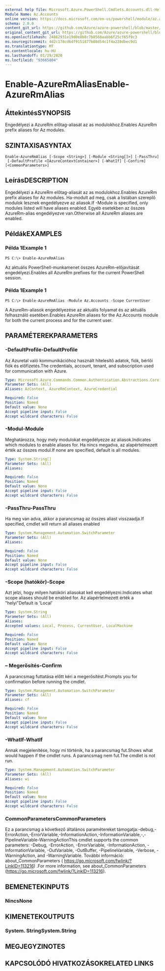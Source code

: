 ```yaml
---
external help file: Microsoft.Azure.PowerShell.Cmdlets.Accounts.dll-Help.xml
Module Name: Az.Accounts
online version: https://docs.microsoft.com/en-us/powershell/module/az.accounts/enable-azurermalias
schema: 2.0.0
content_git_url: https://github.com/Azure/azure-powershell/blob/master/src/Accounts/Accounts/help/Enable-AzureRmAlias.md
original_content_git_url: https://github.com/Azure/azure-powershell/blob/master/src/Accounts/Accounts/help/Enable-AzureRmAlias.md
ms.openlocfilehash: 24862931e19d0e8b8c7b8568aabb6f25cf65f9c3
ms.sourcegitcommit: 4d2c178cd6df9151877b08d54c1f4a228dbec9d1
ms.translationtype: MT
ms.contentlocale: hu-HU
ms.lasthandoff: 01/29/2020
ms.locfileid: "93665804"
---
```

# <span data-ttu-id="a24af-101">Enable-AzureRmAlias</span><span class="sxs-lookup"><span data-stu-id="a24af-101">Enable-AzureRmAlias</span></span>

## <span data-ttu-id="a24af-102">Áttekintés</span><span class="sxs-lookup"><span data-stu-id="a24af-102">SYNOPSIS</span></span>
<span data-ttu-id="a24af-103">Engedélyezi a AzureRm előtag-aliasát az as modulokhoz.</span><span class="sxs-lookup"><span data-stu-id="a24af-103">Enables AzureRm prefix aliases for Az modules.</span></span>

## <span data-ttu-id="a24af-104">SZINTAXISA</span><span class="sxs-lookup"><span data-stu-id="a24af-104">SYNTAX</span></span>

```
Enable-AzureRmAlias [-Scope <String>] [-Module <String[]>] [-PassThru]
 [-DefaultProfile <IAzureContextContainer>] [-WhatIf] [-Confirm] [<CommonParameters>]
```

## <span data-ttu-id="a24af-105">Leírás</span><span class="sxs-lookup"><span data-stu-id="a24af-105">DESCRIPTION</span></span>
<span data-ttu-id="a24af-106">Engedélyezi a AzureRm előtag-aliasát az as modulokhoz.</span><span class="sxs-lookup"><span data-stu-id="a24af-106">Enables AzureRm prefix aliases for Az modules.</span></span> <span data-ttu-id="a24af-107">Ha-modult ad meg, csak a listában szereplő modulok lesznek engedélyezve az aliasok.</span><span class="sxs-lookup"><span data-stu-id="a24af-107">If -Module is specified, only modules listed will have aliases enabled.</span></span> <span data-ttu-id="a24af-108">Egyéb esetekben az összes AzureRm-alias engedélyezve van.</span><span class="sxs-lookup"><span data-stu-id="a24af-108">Otherwise all AzureRm aliases are enabled.</span></span>

## <span data-ttu-id="a24af-109">Példák</span><span class="sxs-lookup"><span data-stu-id="a24af-109">EXAMPLES</span></span>

### <span data-ttu-id="a24af-110">Példa 1</span><span class="sxs-lookup"><span data-stu-id="a24af-110">Example 1</span></span>
```
PS C:\> Enable-AzureRmAlias
```

<span data-ttu-id="a24af-111">Az aktuális PowerShell-munkamenet összes AzureRm-előjavítását engedélyezi.</span><span class="sxs-lookup"><span data-stu-id="a24af-111">Enables all AzureRm prefixes for the current PowerShell session.</span></span>

### <span data-ttu-id="a24af-112">Példa 1</span><span class="sxs-lookup"><span data-stu-id="a24af-112">Example 1</span></span>
```
PS C:\> Enable-AzureRmAlias -Module Az.Accounts -Scope CurrentUser
```

<span data-ttu-id="a24af-113">A AzureRm-aliasok engedélyezése az aktuális folyamat és az aktuális felhasználó esetében.</span><span class="sxs-lookup"><span data-stu-id="a24af-113">Enables AzureRm aliases for the Az.Accounts module for both the current process and for the current user.</span></span>

## <span data-ttu-id="a24af-114">PARAMÉTEREK</span><span class="sxs-lookup"><span data-stu-id="a24af-114">PARAMETERS</span></span>

### <span data-ttu-id="a24af-115">-DefaultProfile</span><span class="sxs-lookup"><span data-stu-id="a24af-115">-DefaultProfile</span></span>
<span data-ttu-id="a24af-116">Az Azuretal való kommunikációhoz használt hitelesítő adatok, fiók, bérlői fiók és előfizetés.</span><span class="sxs-lookup"><span data-stu-id="a24af-116">The credentials, account, tenant, and subscription used for communication with Azure.</span></span>

```yaml
Type: Microsoft.Azure.Commands.Common.Authentication.Abstractions.Core.IAzureContextContainer
Parameter Sets: (All)
Aliases: AzContext, AzureRmContext, AzureCredential

Required: False
Position: Named
Default value: None
Accept pipeline input: False
Accept wildcard characters: False
```

### <span data-ttu-id="a24af-117">-Modul</span><span class="sxs-lookup"><span data-stu-id="a24af-117">-Module</span></span>
<span data-ttu-id="a24af-118">Meghatározza, hogy mely modulokat engedélyezze az aliasok.</span><span class="sxs-lookup"><span data-stu-id="a24af-118">Indicates which modules to enable aliases for.</span></span>
<span data-ttu-id="a24af-119">Ha nincs megadva, az alapértelmezett érték az összes modul.</span><span class="sxs-lookup"><span data-stu-id="a24af-119">If none are specified, default is all modules.</span></span>

```yaml
Type: System.String[]
Parameter Sets: (All)
Aliases:

Required: False
Position: Named
Default value: None
Accept pipeline input: False
Accept wildcard characters: False
```

### <span data-ttu-id="a24af-120">-PassThru</span><span class="sxs-lookup"><span data-stu-id="a24af-120">-PassThru</span></span>
<span data-ttu-id="a24af-121">Ha meg van adva, akkor a parancsmag az összes aliast visszaadja.</span><span class="sxs-lookup"><span data-stu-id="a24af-121">If specified, cmdlet will return all aliases enabled</span></span>

```yaml
Type: System.Management.Automation.SwitchParameter
Parameter Sets: (All)
Aliases:

Required: False
Position: Named
Default value: None
Accept pipeline input: False
Accept wildcard characters: False
```

### <span data-ttu-id="a24af-122">-Scope (hatókör)</span><span class="sxs-lookup"><span data-stu-id="a24af-122">-Scope</span></span>
<span data-ttu-id="a24af-123">Azt jelzi, hogy milyen hatóköri aliasokat kell engedélyezni.</span><span class="sxs-lookup"><span data-stu-id="a24af-123">Indicates what scope aliases should be enabled for.</span></span> <span data-ttu-id="a24af-124">Az alapértelmezett érték a "helyi"</span><span class="sxs-lookup"><span data-stu-id="a24af-124">Default is 'Local'</span></span>

```yaml
Type: System.String
Parameter Sets: (All)
Aliases:
Accepted values: Local, Process, CurrentUser, LocalMachine

Required: False
Position: Named
Default value: None
Accept pipeline input: False
Accept wildcard characters: False
```

### <span data-ttu-id="a24af-125">– Megerősítés</span><span class="sxs-lookup"><span data-stu-id="a24af-125">-Confirm</span></span>
<span data-ttu-id="a24af-126">A parancsmag futtatása előtt kéri a megerősítést.</span><span class="sxs-lookup"><span data-stu-id="a24af-126">Prompts you for confirmation before running the cmdlet.</span></span>

```yaml
Type: System.Management.Automation.SwitchParameter
Parameter Sets: (All)
Aliases: cf

Required: False
Position: Named
Default value: None
Accept pipeline input: False
Accept wildcard characters: False
```

### <span data-ttu-id="a24af-127">-WhatIf</span><span class="sxs-lookup"><span data-stu-id="a24af-127">-WhatIf</span></span>
<span data-ttu-id="a24af-128">Annak megjelenítése, hogy mi történik, ha a parancsmag fut.</span><span class="sxs-lookup"><span data-stu-id="a24af-128">Shows what would happen if the cmdlet runs.</span></span>
<span data-ttu-id="a24af-129">A parancsmag nem fut.</span><span class="sxs-lookup"><span data-stu-id="a24af-129">The cmdlet is not run.</span></span>

```yaml
Type: System.Management.Automation.SwitchParameter
Parameter Sets: (All)
Aliases: wi

Required: False
Position: Named
Default value: None
Accept pipeline input: False
Accept wildcard characters: False
```

### <span data-ttu-id="a24af-130">CommonParameters</span><span class="sxs-lookup"><span data-stu-id="a24af-130">CommonParameters</span></span>
<span data-ttu-id="a24af-131">Ez a parancsmag a következő általános paramétereket támogatja:-debug,-ErrorAction,-ErrorVariable,-InformationAction,-InformationVariable,-,-PipelineVariable-WarningAction</span><span class="sxs-lookup"><span data-stu-id="a24af-131">This cmdlet supports the common parameters: -Debug, -ErrorAction, -ErrorVariable, -InformationAction, -InformationVariable, -OutVariable, -OutBuffer, -PipelineVariable, -Verbose, -WarningAction, and -WarningVariable.</span></span> <span data-ttu-id="a24af-132">További információ: about_CommonParameters ( https://go.microsoft.com/fwlink/?LinkID=113216) .</span><span class="sxs-lookup"><span data-stu-id="a24af-132">For more information, see about_CommonParameters (https://go.microsoft.com/fwlink/?LinkID=113216).</span></span>

## <span data-ttu-id="a24af-133">BEMENETEK</span><span class="sxs-lookup"><span data-stu-id="a24af-133">INPUTS</span></span>

### <span data-ttu-id="a24af-134">Nincs</span><span class="sxs-lookup"><span data-stu-id="a24af-134">None</span></span>

## <span data-ttu-id="a24af-135">KIMENETEK</span><span class="sxs-lookup"><span data-stu-id="a24af-135">OUTPUTS</span></span>

### <span data-ttu-id="a24af-136">System. String</span><span class="sxs-lookup"><span data-stu-id="a24af-136">System.String</span></span>

## <span data-ttu-id="a24af-137">MEGJEGYZI</span><span class="sxs-lookup"><span data-stu-id="a24af-137">NOTES</span></span>

## <span data-ttu-id="a24af-138">KAPCSOLÓDÓ HIVATKOZÁSOK</span><span class="sxs-lookup"><span data-stu-id="a24af-138">RELATED LINKS</span></span>
